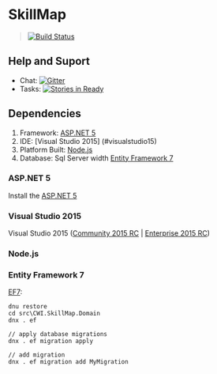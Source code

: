 # SkillMap
> [![Build Status](https://travis-ci.org/CWISoftware/SkillMap.svg)](https://travis-ci.org/CWISoftware/SkillMap)

## Help and Suport
* Chat: [![Gitter](https://badges.gitter.im/Join%20Chat.svg)](https://gitter.im/CWISoftware/SkillMap?utm_source=badge&utm_medium=badge&utm_campaign=pr-badge&utm_content=body_badge)
* Tasks: [![Stories in Ready](https://badge.waffle.io/CWISoftware/SkillMap.png?label=ready&title=Ready)](https://waffle.io/CWISoftware/SkillMap)

## Dependencies
1. Framework: [ASP.NET 5](#ASPNET5)
2. IDE: [Visual Studio 2015] (#visualstudio15)
3. Platform Built: [Node.js](https://nodejs.org/)
4. Database: Sql Server width [Entity Framework 7](#ef7)

<a name="ASPNET5"></a>
### ASP.NET 5
Install the [ASP.NET 5](https://github.com/aspnet/Home)

<a name="visualstudio15"></a>
### Visual Studio 2015
Visual Studio 2015 ([Community 2015 RC](http://go.microsoft.com/fwlink/?LinkId=524433) | [Enterprise 2015 RC](http://go.microsoft.com/fwlink/?LinkId=521794))

<a name="ef7"></a>
### Node.js

<a name="ef7"></a>
### Entity Framework 7
[EF7](http://www.bricelam.net/2014/09/14/migrations-on-k.html):

```
dnu restore
cd src\CWI.SkillMap.Domain
dnx . ef

// apply database migrations
dnx . ef migration apply

// add migration
dnx . ef migration add MyMigration
```
